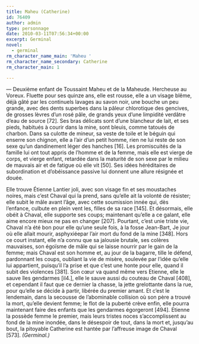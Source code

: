 ```yaml
---
title: Maheu (Catherine)
id: 76409
author: admin
type: personnage
date: 2010-03-11T07:56:34+00:00
excerpt: Germinal
novel:
  - germinal
rm_character_name_main: 'Maheu '
rm_character_name_secondary: Catherine
rm_character_main: 1

---
```

— Deuxième enfant de Toussaint Maheu et de la Maheude. Hercheuse au Voreux. Fluette pour ses quinze ans, elle est rousse, elle a un visage blême, déjà gâté par les continuels lavages au savon noir, une bouche un peu grande, avec des dents superbes dans la pâleur chlorotique des gencives, de grosses lèvres d’un rosé pâle, de grands yeux d’une limpidité verdâtre d’eau de source [72]. Ses bras délicats sont d’une blancheur de lait, et ses pieds, habitués à courir dans la mine, sont bleuis, comme tatoués de charbon. Dans sa culotte de mineur, sa veste de toile et le béguin qui enserre son chignon, elle a l’air d’un petit homme, rien ne lui reste de son sexe qu’un dandinement léger des hanches [16]. Les promiscuités de la famille lui ont tout appris de l’homme et de la femme, mais elle est vierge de corps, et vierge enfant, retardée dans la maturité de son sexe par le milieu de mauvais air et de fatigue où elle vit [50]. Ses idées héréditaires de subordination et d’obéissance passive lui donnent une allure résignée et douée.

Elle trouve Étienne Lantier joli, avec son visage fin et ses moustaches noires, mais c’est Chaval qui la prend, sans qu’elle ait la volonté de résister; elle subit le mâle avant l’âge, avec cette soumission innée qui, dès l’enfance, culbute en plein vent les, filles de sa race [145]. Et désormais, elle obéit à Chaval, elle supporte ses coups; maintenant qu’elle a ce galant, elle aime encore mieux ne pas en changer [207]. Pourtant, c’est unie triste vie, Chaval n’a été bon pour elle qu’une seule fois, à la fosse Jean-Bart, Je jour où elle allait mourir, asphyxiéepar l’air mort du fond de la mine [348]. Hors ce court instant, elle n’a connu que sa jalousie brutale, ses colères mauvaises, son égoïsme de mâle qui se laisse nourrir par le gain de la femme; mais Chaval est son homme et, au jour de la bagarre, tille le défend, pardonnant les coups, oubliant la vie de misère, soulevée par l’idée qu’elle lui appartient, puisqu’il l’a prise et que c’est une honte pour elle, quand il subit des violences [381]. Son cœur va quand même vers Etienne, elle le sauve îles gendarmes [il4.], elle le sauve aussi du couteau de Chaval [408], et cependant il faut que ce dernier la chasse, la jette grelottante dans la rue, pour qu’elle se décide à partir, libérée du premier amant. Et c’est le lendemain, dans la secousse de l’abominable collision où son père a trouvé la mort, qu’elle devient femme; le flot de la puberté crève enfin, elle pourra maintenant faire des enfants que les gendarmes égorgeront [494]. Etienne la possède femme le premier, mais leurs tristes noces s’accomplissent au fond de la mine inondée, dans le désespoir de tout, dans la mort et, jusqu’au bout, la pitoyable Catherine est hantée par l’affreuse image de Chaval [573]. _(Germinal.)_